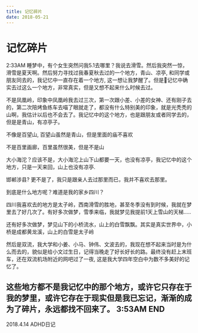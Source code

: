 ```yaml
---
title: 记忆碎片
date: 2018-05-21
---
```

# 记忆碎片
2:33AM
睡梦中，有个女生突然问我5.1去哪里？我说去滑雪。然后我突然一惊，滑雪是夏天啊。然后努力寻找过我春夏秋去过的一个地方，青山、凉亭, 和同学或朋友同去的，我记忆中一直存在着一个地方, 这一想让我梦醒了。但是记忆中确实去过这么一个地方，非常真实，但是又想不起来什么时候去过。

不是凤凰岭，印象中凤凰岭我去过三次，第一次跟小差、小差的女神、还有刚子去的，第二次陪烤鱼练车去喵了眼就走了，都没有什么特别美的印象，就是光秃秃的山啊，我估计以后也不会去了。我记忆中的这个地方，也是跟朋友或者同学去的，但是是青山，有凉亭子。

不像是百望山, 百望山虽然是青山，但是里面的庙不喜欢

不是百里画廊，百里虽然很美，但是不是山

大小海沱？应该不是，大小海沱上山下山都要一天，也没有凉亭，我记忆中的这个地方，只是一天来回，山上也没有凉亭.

邯郸涉县? 更不是了，我只是跟亲人去过那里而已，我并不喜欢去那里。

到底是什么地方呢？难道是我的家乡四川？

四川我喜欢去的地方是太子岭，西南滑雪的胜地，甚至冬季没有到时候，我就在梦里去了好几次了。有好多次做梦，雪季来临，我就梦见我提前1天上雪山的天梯.....

还有好多次做梦，梦见山下的小桥流水，山上的白雪飘飘。其实是真实世界中，小桥是成都黄龙溪，山上的白雪是太子岭

然后是双流，我大学和小姜、小马、钟伟、文波去的，我现在想不起来当时是为什么而去的，貌似是给小文过生日，记得当晚走了好长好长的路。最终没有赶上末班车，还在双流机场附近的网吧过了一夜, 这是我大学四年空白中为数不多美好的记忆了。

这些地方都不是我记忆中的那个地方，或许它只存在于我的梦里，或许它存在于现实但是我已忘记，渐渐的成为了碎片，永远都找不回来了。
3:53AM END
----------
2018.4.14 ADHD日记
